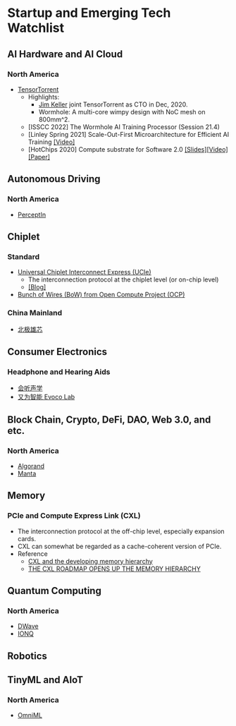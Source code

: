 # Startup and Emerging Tech Watchlist

## AI Hardware and AI Cloud

### North America

- [TensorTorrent](https://tenstorrent.com/)
  - Highlights:
    - [Jim Keller](https://en.wikipedia.org/wiki/Jim_Keller_(engineer)) joint TensorTorrent as CTO in Dec, 2020.  
    - Wormhole: A multi-core wimpy design with NoC mesh on 800mm^2. 
  - [ISSCC 2022] The Wormhole AI Training Processor (Session 21.4)
  - [Linley Spring 2021] Scale-Out-First Microarchitecture for Efficient AI Training [[Video]](https://youtu.be/Id3enIOAY2Q)
  - [HotChips 2020] Compute substrate for Software 2.0 [[Slides]](https://ieeexplore.ieee.org/abstract/document/9220687)[[Video]](https://youtu.be/o5hhEJrHH4c?t=4024)[[Paper]](https://ieeexplore.ieee.org/abstract/document/9373921)


## Autonomous Driving

### North America

- [PerceptIn](https://www.perceptin.io/)

## Chiplet

### Standard

- [Universal Chiplet Interconnect Express (UCIe)](https://www.uciexpress.org/)
  - The interconnection protocol at the chiplet level (or on-chip level)
  - [[Blog]](https://www.anandtech.com/show/17288/universal-chiplet-interconnect-express-ucie-announced-setting-standards-for-the-chiplet-ecosystem)
- [Bunch of Wires (BoW) from Open Compute Project (OCP)](https://www.computer.org/csdl/magazine/mi/2021/01/09271827/1p2RNYCgZNe)

### China Mainland

- [北极雄芯](http://www.bjxx.tech/)

## Consumer Electronics

### Headphone and Hearing Aids

- [会听声学](http://www.ht-acoustics.com/)
- [又为智能 Evoco Lab](https://healthtechinsider.com/2021/01/08/ces-2021-award-winning-hearing-aid-boasts-onboard-intelligence/)

## Block Chain, Crypto, DeFi, DAO, Web 3.0, and etc.

### North America

- [Algorand](https://www.algorand.com/)
- [Manta](https://www.manta.network/)

## Memory

### PCIe and Compute Express Link (CXL)

- The interconnection protocol at the off-chip level, especially expansion cards.
- CXL can somewhat be regarded as a cache-coherent version of PCIe.
- Reference
  - [CXL and the developing memory hierarchy](https://blocksandfiles.com/2021/03/25/cxl-and-the-developing-memory-hierarchy/)
  - [THE CXL ROADMAP OPENS UP THE MEMORY HIERARCHY](https://www.nextplatform.com/2021/09/07/the-cxl-roadmap-opens-up-the-memory-hierarchy/)

## Quantum Computing

### North America

- [DWave](https://www.dwavesys.com/)
- [IONQ](https://ionq.com/)

## Robotics

## TinyML and AIoT

### North America

- [OmniML](https://omniml.ai/)
